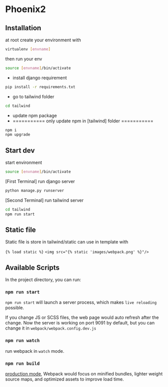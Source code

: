 # Phoenix2

## Installation

at root create your environment with
```bash
virtualenv [envname]
```
then run your env
```bash
source [envname]/bin/activate
```
* install django requirement
```bash
pip install -r requirements.txt
```
* go to tailwind folder
```bash
cd tailwind
```
* update npm package 
* =========== only update npm in [tailwind] folder ===========
```bash
npm i
npm upgrade
```

## Start dev
start environment
```bash
source [envname]/bin/activate
```
[First Terminal] run django server
```bash
python manage.py runserver 
```
[Second Terminal] run tailwind server
```bash
cd tailwind
npm run start
```

## Static file

Static file is store in 
tailwind/static
can use in template with

`{% load static %}`
`<img src="{% static 'images/webpack.png' %}"/>`


## Available Scripts

In the project directory, you can run:

### `npm run start`

`npm run start` will launch a server process, which makes `live reloading` possible.

If you change JS or SCSS files, the web page would auto refresh after the change. Now the server is working on port 9091 by default, but you can change it in `webpack/webpack.config.dev.js`

### `npm run watch`

run webpack in `watch` mode.

### `npm run build`

[production mode](https://webpack.js.org/guides/production/), Webpack would focus on minified bundles, lighter weight source maps, and optimized assets to improve load time.


